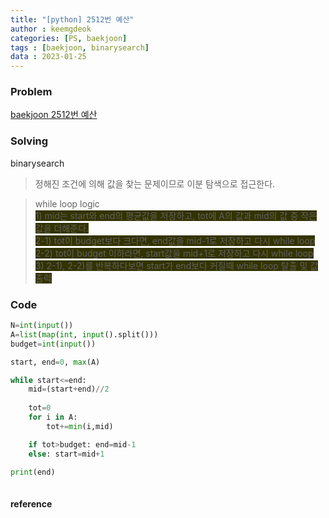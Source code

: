 ```yaml
---
title: "[python] 2512번 예산"
author : keemgdeok
categories: [PS, baekjoon]
tags : [baekjoon, binarysearch]
data : 2023-01-25
---
```



### Problem
[baekjoon 2512번 예산](https://www.acmicpc.net/problem/2512)


### Solving 
binarysearch
> 정해진 조건에 의해 값을 찾는 문제이므로 이분 탐색으로 접근한다.

>  while loop logic  
> <span style="background-color:#333300"> 1\) mid는 start와 end의 평균값을 저장하고, tot에 A의 값과 mid의 값 중 작은 값을 더해준다.</span>  
> <span style="background-color:#333300">2-1\) tot이 budget보다 크다면, end값을 mid-1로 저장하고 다시 while loop</span>  
> <span style="background-color:#333300">2-2\) tot이 budget 이하라면, start값을 mid+1로 저장하고 다시 while loop</span>  
> <span style="background-color:#333300">3\) 2-1\), 2-2\)를 반복하다보면 start가 end보다 커질때 while loop 탈출 및 값 출력</span>  


### Code
```py
N=int(input())
A=list(map(int, input().split()))
budget=int(input())

start, end=0, max(A)

while start<=end:
    mid=(start+end)//2
    
    tot=0
    for i in A:
        tot+=min(i,mid)

    if tot>budget: end=mid-1
    else: start=mid+1

print(end)
        
```


#### reference

